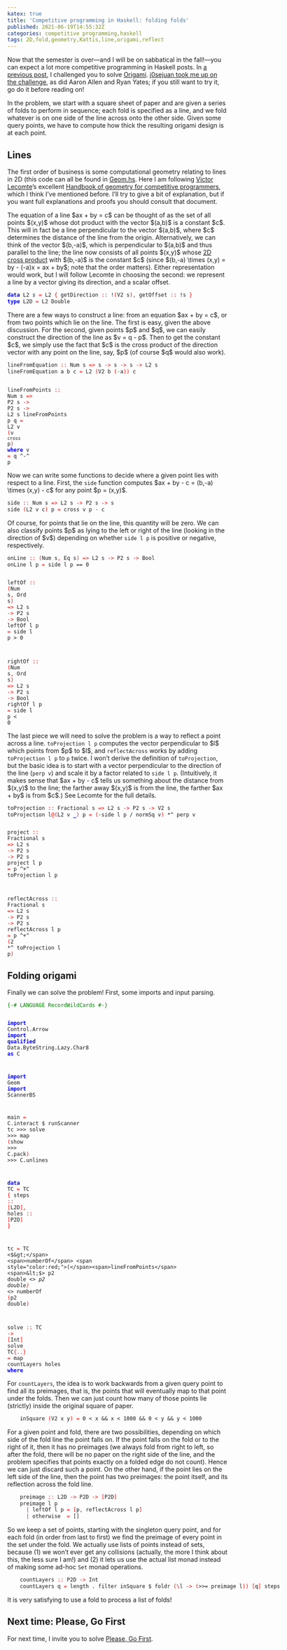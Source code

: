 ```yaml
---
katex: true
title: 'Competitive programming in Haskell: folding folds'
published: 2021-06-19T14:55:32Z
categories: competitive programming,haskell
tags: 2D,fold,geometry,Kattis,line,origami,reflect
---
```


<p>Now that the semester is over—and I will be on sabbatical in the fall!—you can expect a lot more competitive programming in Haskell posts. In <a href="https://byorgey.wordpress.com/2021/02/23/competitive-programming-in-haskell-folding-challenge/">a previous post</a>, I challenged you to solve <a href="https://open.kattis.com/problems/origami">Origami</a>. <a href="https://byorgey.wordpress.com/2021/02/23/competitive-programming-in-haskell-folding-challenge/#comment-39466">j0sejuan took me up on the challenge</a>, as did Aaron Allen and Ryan Yates; if you still want to try it, go do it before reading on!</p>
<p>In the problem, we start with a square sheet of paper and are given a series of folds to perform in sequence; each fold is specified as a line, and we fold whatever is on one side of the line across onto the other side. Given some query points, we have to compute how thick the resulting origami design is at each point.</p>
<h2 id="lines">Lines</h2>
<p>The first order of business is some computational geometry relating to lines in 2D (this code can all be found in <a href="https://github.com/byorgey/comprog-hs/blob/master/Geom.hs">Geom.hs</a>. Here I am following <a href="https://vlecomte.github.io/">Victor Lecomte</a>’s excellent <a href="https://vlecomte.github.io/cp-geo.pdf">Handbook of geometry for competitive programmers</a>, which I think I’ve mentioned before. I’ll try to give a bit of explanation, but if you want full explanations and proofs you should consult that document.</p>
<p>The equation of a line $ax + by = c$ can be thought of as the set of all points $(x,y)$ whose dot product with the vector $(a,b)$ is a constant $c$. This will in fact be a line perpendicular to the vector $(a,b)$, where $c$ determines the distance of the line from the origin. Alternatively, we can think of the vector $(b,-a)$, which is perpendicular to $(a,b)$ and thus parallel to the line; the line now consists of all points $(x,y)$ whose <a href="https://byorgey.wordpress.com/2020/07/10/competitive-programming-in-haskell-2d-cross-product-part-1/">2D cross product</a> with $(b,-a)$ is the constant $c$ (since $(b,-a) \times (x,y) = by - (-a)x = ax + by$; note that the order matters). Either representation would work, but I will follow Lecomte in choosing the second: we represent a line by a vector giving its direction, and a scalar offset.</p>
<pre class="sourceCode haskell"><code class="sourceCode haskell"><span style="color:blue;font-weight:bold;">data</span> <span>L2</span> <span>s</span> <span style="color:red;">=</span> <span>L2</span> <span style="color:red;">{</span> <span>getDirection</span> <span style="color:red;">::</span> <span>!</span><span style="color:red;">(</span><span>V2</span> <span>s</span><span style="color:red;">)</span><span style="color:red;">,</span> <span>getOffset</span> <span style="color:red;">::</span> <span>!</span><span>s</span> <span style="color:red;">}</span>
<span style="color:blue;font-weight:bold;">type</span> <span>L2D</span> <span style="color:red;">=</span> <span>L2</span> <span>Double</span></code></pre>
<p>There are a few ways to construct a line: from an equation $ax + by = c$, or from two points which lie on the line. The first is easy, given the above discussion. For the second, given points $p$ and $q$, we can easily construct the direction of the line as $v = q - p$. Then to get the constant $c$, we simply use the fact that $c$ is the cross product of the direction vector with any point on the line, say, $p$ (of course $q$ would also work).</p>
<pre class="sourceCode haskell"><code class="sourceCode haskell"><span>lineFromEquation</span> <span style="color:red;">::</span> <span>Num</span> <span>s</span> <span style="color:red;">=&gt;</span> <span>s</span> <span style="color:red;">-&gt;</span> <span>s</span> <span style="color:red;">-&gt;</span> <span>s</span> <span style="color:red;">-&gt;</span> <span>L2</span> <span>s</span>
<span>lineFromEquation</span> <span>a</span> <span>b</span> <span>c</span> <span style="color:red;">=</span> <span>L2</span> <span style="color:red;">(</span><span>V2</span> <span>b</span> <span style="color:red;">(</span><span style="color:green;">-</span><span>a</span><span style="color:red;">)</span><span style="color:red;">)</span> <span>c</span>

<span>lineFromPoints</span> <span style="color:red;">::</span> <span>Num</span> <span>s</span> <span style="color:red;">=&gt;</span> <span>P2</span> <span>s</span> <span style="color:red;">-&gt;</span> <span>P2</span> <span>s</span> <span style="color:red;">-&gt;</span> <span>L2</span> <span>s</span>
<span>lineFromPoints</span> <span>p</span> <span>q</span> <span style="color:red;">=</span> <span>L2</span> <span>v</span> <span style="color:red;">(</span><span>v</span> <span>`cross`</span> <span>p</span><span style="color:red;">)</span>
  <span style="color:blue;font-weight:bold;">where</span>
    <span>v</span> <span style="color:red;">=</span> <span>q</span> <span>^-^</span> <span>p</span></code></pre>
<p>Now we can write some functions to decide where a given point lies with respect to a line. First, the <code>side</code> function computes $ax + by - c = (b,-a) \times (x,y) - c$ for any point $p = (x,y)$.</p>
<pre class="sourceCode haskell"><code class="sourceCode haskell"><span>side</span> <span style="color:red;">::</span> <span>Num</span> <span>s</span> <span style="color:red;">=&gt;</span> <span>L2</span> <span>s</span> <span style="color:red;">-&gt;</span> <span>P2</span> <span>s</span> <span style="color:red;">-&gt;</span> <span>s</span>
<span>side</span> <span style="color:red;">(</span><span>L2</span> <span>v</span> <span>c</span><span style="color:red;">)</span> <span>p</span> <span style="color:red;">=</span> <span>cross</span> <span>v</span> <span>p</span> <span style="color:green;">-</span> <span>c</span></code></pre>
<p>Of course, for points that lie on the line, this quantity will be zero. We can also classify points $p$ as lying to the left or right of the line (looking in the direction of $v$) depending on whether <code>side l p</code> is positive or negative, respectively.</p>
<pre class="sourceCode haskell"><code class="sourceCode haskell"><span>onLine</span> <span style="color:red;">::</span> <span style="color:red;">(</span><span>Num</span> <span>s</span><span style="color:red;">,</span> <span>Eq</span> <span>s</span><span style="color:red;">)</span> <span style="color:red;">=&gt;</span> <span>L2</span> <span>s</span> <span style="color:red;">-&gt;</span> <span>P2</span> <span>s</span> <span style="color:red;">-&gt;</span> <span>Bool</span>
<span>onLine</span> <span>l</span> <span>p</span> <span style="color:red;">=</span> <span>side</span> <span>l</span> <span>p</span> <span>==</span> <span class="hs-num">0</span>

<span>leftOf</span> <span style="color:red;">::</span> <span style="color:red;">(</span><span>Num</span> <span>s</span><span style="color:red;">,</span> <span>Ord</span> <span>s</span><span style="color:red;">)</span> <span style="color:red;">=&gt;</span> <span>L2</span> <span>s</span> <span style="color:red;">-&gt;</span> <span>P2</span> <span>s</span> <span style="color:red;">-&gt;</span> <span>Bool</span>
<span>leftOf</span> <span>l</span> <span>p</span> <span style="color:red;">=</span> <span>side</span> <span>l</span> <span>p</span> <span>&gt;</span> <span class="hs-num">0</span>

<span>rightOf</span> <span style="color:red;">::</span> <span style="color:red;">(</span><span>Num</span> <span>s</span><span style="color:red;">,</span> <span>Ord</span> <span>s</span><span style="color:red;">)</span> <span style="color:red;">=&gt;</span> <span>L2</span> <span>s</span> <span style="color:red;">-&gt;</span> <span>P2</span> <span>s</span> <span style="color:red;">-&gt;</span> <span>Bool</span>
<span>rightOf</span> <span>l</span> <span>p</span> <span style="color:red;">=</span> <span>side</span> <span>l</span> <span>p</span> <span>&lt;</span> <span class="hs-num">0</span></code></pre>
<p>The last piece we will need to solve the problem is a way to reflect a point across a line. <code>toProjection l p</code> computes the vector perpendicular to $l$ which points from $p$ to $l$, and <code>reflectAcross</code> works by adding <code>toProjection l p</code> to <code>p</code> twice. I won’t derive the definition of <code>toProjection</code>, but the basic idea is to start with a vector perpendicular to the direction of the line (<code>perp v</code>) and scale it by a factor related to <code>side l p</code>. (Intuitively, it makes sense that $ax + by - c$ tells us something about the distance from $(x,y)$ to the line; the farther away $(x,y)$ is from the line, the farther $ax + by$ is from $c$.) See Lecomte for the full details.</p>
<pre class="sourceCode haskell"><code class="sourceCode haskell"><span>toProjection</span> <span style="color:red;">::</span> <span>Fractional</span> <span>s</span> <span style="color:red;">=&gt;</span> <span>L2</span> <span>s</span> <span style="color:red;">-&gt;</span> <span>P2</span> <span>s</span> <span style="color:red;">-&gt;</span> <span>V2</span> <span>s</span>
<span>toProjection</span> <span>l</span><span style="color:red;">@</span><span style="color:red;">(</span><span>L2</span> <span>v</span> <span style="color:blue;font-weight:bold;">_</span><span style="color:red;">)</span> <span>p</span> <span style="color:red;">=</span> <span style="color:red;">(</span><span style="color:green;">-</span><span>side</span> <span>l</span> <span>p</span> <span>/</span> <span>normSq</span> <span>v</span><span style="color:red;">)</span> <span>*^</span> <span>perp</span> <span>v</span>

<span>project</span> <span style="color:red;">::</span> <span>Fractional</span> <span>s</span> <span style="color:red;">=&gt;</span> <span>L2</span> <span>s</span> <span style="color:red;">-&gt;</span> <span>P2</span> <span>s</span> <span style="color:red;">-&gt;</span> <span>P2</span> <span>s</span>
<span>project</span> <span>l</span> <span>p</span> <span style="color:red;">=</span> <span>p</span> <span>^+^</span> <span>toProjection</span> <span>l</span> <span>p</span>

<span>reflectAcross</span> <span style="color:red;">::</span> <span>Fractional</span> <span>s</span> <span style="color:red;">=&gt;</span> <span>L2</span> <span>s</span> <span style="color:red;">-&gt;</span> <span>P2</span> <span>s</span> <span style="color:red;">-&gt;</span> <span>P2</span> <span>s</span>
<span>reflectAcross</span> <span>l</span> <span>p</span> <span style="color:red;">=</span> <span>p</span> <span>^+^</span> <span style="color:red;">(</span><span class="hs-num">2</span> <span>*^</span> <span>toProjection</span> <span>l</span> <span>p</span><span style="color:red;">)</span></code></pre>
<h2 id="folding-origami">Folding origami</h2>
<p>Finally we can solve the problem! First, some imports and input parsing.</p>
<pre class="sourceCode haskell"><code class="sourceCode haskell"><span style="color:green;">{-# LANGUAGE RecordWildCards #-}</span>

<span style="color:blue;font-weight:bold;">import</span>           <span>Control.Arrow</span>
<span style="color:blue;font-weight:bold;">import</span> <span style="color:blue;font-weight:bold;">qualified</span> <span>Data.ByteString.Lazy.Char8</span> <span style="color:blue;font-weight:bold;">as</span> <span>C</span>

<span style="color:blue;font-weight:bold;">import</span>           <span>Geom</span>
<span style="color:blue;font-weight:bold;">import</span>           <span>ScannerBS</span>

<span>main</span> <span style="color:red;">=</span> <span>C.interact</span> <span>$</span>
  <span>runScanner</span> <span>tc</span> <span>&gt;&gt;&gt;</span> <span>solve</span> <span>&gt;&gt;&gt;</span> <span>map</span> <span style="color:red;">(</span><span>show</span> <span>&gt;&gt;&gt;</span> <span>C.pack</span><span style="color:red;">)</span> <span>&gt;&gt;&gt;</span> <span>C.unlines</span>

<span style="color:blue;font-weight:bold;">data</span> <span>TC</span> <span style="color:red;">=</span> <span>TC</span> <span style="color:red;">{</span> <span>steps</span> <span style="color:red;">::</span> <span style="color:red;">[</span><span>L2D</span><span style="color:red;">]</span><span style="color:red;">,</span> <span>holes</span> <span style="color:red;">::</span> <span style="color:red;">[</span><span>P2D</span><span style="color:red;">]</span> <span style="color:red;">}</span>

<span>tc</span> <span style="color:red;">=</span> <span>TC</span> <span>&lt;$&gt;</span> <span>numberOf</span> <span style="color:red;">(</span><span>lineFromPoints</span> <span>&lt;$&gt;</span> <span>p2</span> <span>double</span> <span>&lt;*&gt;</span> <span>p2</span> <span>double</span><span style="color:red;">)</span> <span>&lt;*&gt;</span> <span>numberOf</span> <span style="color:red;">(</span><span>p2</span> <span>double</span><span style="color:red;">)</span>

<span>solve</span> <span style="color:red;">::</span> <span>TC</span> <span style="color:red;">-&gt;</span> <span style="color:red;">[</span><span>Int</span><span style="color:red;">]</span>
<span>solve</span> <span>TC</span><span style="color:red;">{</span><span style="color:red;">..</span><span style="color:red;">}</span> <span style="color:red;">=</span> <span>map</span> <span>countLayers</span> <span>holes</span>
  <span style="color:blue;font-weight:bold;">where</span></code></pre>
<p>For <code>countLayers</code>, the idea is to work backwards from a given query point to find all its preimages, that is, the points that will eventually map to that point under the folds. Then we can just count how many of those points lie (strictly) inside the original square of paper.</p>
<pre class="sourceCode haskell"><code class="sourceCode haskell">    <span>inSquare</span> <span style="color:red;">(</span><span>V2</span> <span>x</span> <span>y</span><span style="color:red;">)</span> <span style="color:red;">=</span> <span class="hs-num">0</span> <span>&lt;</span> <span>x</span> <span>&amp;&amp;</span> <span>x</span> <span>&lt;</span> <span class="hs-num">1000</span> <span>&amp;&amp;</span> <span class="hs-num">0</span> <span>&lt;</span> <span>y</span> <span>&amp;&amp;</span> <span>y</span> <span>&lt;</span> <span class="hs-num">1000</span></code></pre>
<p>For a given point and fold, there are two possibilities, depending on which side of the fold line the point falls on. If the point falls on the fold or to the right of it, then it has no preimages (we always fold from right to left, so after the fold, there will be no paper on the right side of the line, and the problem specifies that points exactly on a folded edge do not count). Hence we can just discard such a point. On the other hand, if the point lies on the left side of the line, then the point has two preimages: the point itself, and its reflection across the fold line.</p>
<pre class="sourceCode haskell"><code class="sourceCode haskell">    <span>preimage</span> <span style="color:red;">::</span> <span>L2D</span> <span style="color:red;">-&gt;</span> <span>P2D</span> <span style="color:red;">-&gt;</span> <span style="color:red;">[</span><span>P2D</span><span style="color:red;">]</span>
    <span>preimage</span> <span>l</span> <span>p</span>
      <span style="color:red;">|</span> <span>leftOf</span> <span>l</span> <span>p</span> <span style="color:red;">=</span> <span style="color:red;">[</span><span>p</span><span style="color:red;">,</span> <span>reflectAcross</span> <span>l</span> <span>p</span><span style="color:red;">]</span>
      <span style="color:red;">|</span> <span>otherwise</span>  <span style="color:red;">=</span> <span>[]</span></code></pre>
<p>So we keep a set of points, starting with the singleton query point, and for each fold (in order from last to first) we find the preimage of every point in the set under the fold. We actually use lists of points instead of sets, because (1) we won’t ever get any collisions (actually, the more I think about this, the less sure I am!) and (2) it lets us use the actual list monad instead of making some ad-hoc <code>Set</code> monad operations.</p>
<pre class="sourceCode haskell"><code class="sourceCode haskell">    <span>countLayers</span> <span style="color:red;">::</span> <span>P2D</span> <span style="color:red;">-&gt;</span> <span>Int</span>
    <span>countLayers</span> <span>q</span> <span style="color:red;">=</span> <span>length</span> <span>.</span> <span>filter</span> <span>inSquare</span> <span>$</span> <span>foldr</span> <span style="color:red;">(</span><span style="color:red;">\</span><span>l</span> <span style="color:red;">-&gt;</span> <span style="color:red;">(</span><span>&gt;&gt;=</span> <span>preimage</span> <span>l</span><span style="color:red;">)</span><span style="color:red;">)</span> <span style="color:red;">[</span><span>q</span><span style="color:red;">]</span> <span>steps</span></code></pre>
<p>It is very satisfying to use a fold to process a list of folds!</p>
<h2 id="next-time-please-go-first">Next time: Please, Go First</h2>
<p>For next time, I invite you to solve <a href="https://open.kattis.com/problems/pleasegofirst">Please, Go First</a>.</p>

